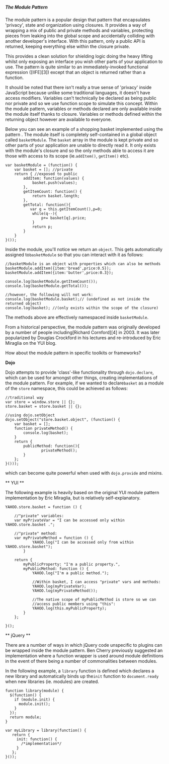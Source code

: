 ##### The Module Pattern 

The module pattern is a popular design that pattern that encapsulates 'privacy',
state and organization using closures. It provides a way of wrapping a mix of
public and private methods and variables, protecting pieces from leaking into 
the global scope and accidentally colliding with another developer's interface. 
With this pattern, only a public API is returned, keeping everything else within
the closure private.

This provides a clean solution for shielding logic doing the heavy lifting
whilst only exposing an interface you wish other parts of your application to 
use. The pattern is quite similar to an immediately-invoked functional 
expression
([IIFE][3]) except that an object is returned rather than a function. 

It should be noted that there isn't really a true sense of 'privacy' inside
JavaScript because unlike some traditional languages, it doesn't have access 
modifiers. Variables can't technically be declared as being public nor private 
and so we use function scope to simulate this concept. Within the module pattern,
variables or methods declared are only available inside the module itself thanks
to closure. Variables or methods defined within the returning object however are
available to everyone.

Below you can see an example of a shopping basket implemented using the pattern
. The module itself is completely self-contained in a global object called
`basketModule`. The `basket` array in the module is kept private and so other
parts of your application are unable to directly read it. It only exists with 
the module's closure and so the only methods able to access it are those with 
access to its scope (ie.`addItem()`, `getItem()` etc). 

    var basketModule = (function() {
        var basket = []; //private
        return { //exposed to public
            addItem: function(values) {
                basket.push(values);
            },
            getItemCount: function() {
                return basket.length;
            },
            getTotal: function(){
               var q = this.getItemCount(),p=0;
                while(q--){
                    p+= basket[q].price; 
                }
                return p;
            }
        }
    }());
    

Inside the module, you'll notice we return an `object`. This gets automatically
assigned to`basketModule` so that you can interact with it as follows: 

    //basketModule is an object with properties which can also be methods
    basketModule.addItem({item:'bread',price:0.5});
    basketModule.addItem({item:'butter',price:0.3});
    
    console.log(basketModule.getItemCount());
    console.log(basketModule.getTotal());
    
    //however, the following will not work:
    console.log(basketModule.basket);// (undefined as not inside the returned object)
    console.log(basket); //(only exists within the scope of the closure)
    

The methods above are effectively namespaced inside `basketModule`.

From a historical perspective, the module pattern was originally developed by a
number of people including[Richard Cornford][4] in 2003. It was later
popularized by Douglas Crockford in his lectures and re-introduced by Eric 
Miraglia on the YUI blog.

How about the module pattern in specific toolkits or frameworks? 

**Dojo** 

Dojo attempts to provide 'class'-like functionality through `dojo.declare`,
which can be used for amongst other things, creating implementations of the 
module pattern. For example, if we wanted to declare`basket` as a module of the
`store` namespace, this could be achieved as follows: 

    //traditional way
    var store = window.store || {};
    store.basket = store.basket || {};
    
    //using dojo.setObject
    dojo.setObject("store.basket.object", (function() {
        var basket = [];
        function privateMethod() {
            console.log(basket);
        }
        return {
            publicMethod: function(){
                    privateMethod();
            }
        };
    }()));
    

which can become quite powerful when used with `dojo.provide` and mixins. 

** YUI ** 

The following example is heavily based on the original YUI module pattern
implementation by Eric Miraglia, but is relatively self-explanatory.

    YAHOO.store.basket = function () {
    
        //"private" variables:
        var myPrivateVar = "I can be accessed only within YAHOO.store.basket .";
    
        //"private" method:
        var myPrivateMethod = function () {
                YAHOO.log("I can be accessed only from within YAHOO.store.basket");
            }
    
        return {
            myPublicProperty: "I'm a public property.",
            myPublicMethod: function () {
                YAHOO.log("I'm a public method.");
    
                //Within basket, I can access "private" vars and methods:
                YAHOO.log(myPrivateVar);
                YAHOO.log(myPrivateMethod());
    
                //The native scope of myPublicMethod is store so we can
                //access public members using "this":
                YAHOO.log(this.myPublicProperty);
            }
        };
    
    }();
    

** jQuery ** 

There are a number of ways in which jQuery code unspecific to plugins can be
wrapped inside the module pattern. Ben Cherry previously suggested an 
implementation where a function wrapper is used around module definitions in the
event of there being a number of commonalities between modules.

In the following example, a `library` function is defined which declares a new
library and automatically binds up the`init` function to `document.ready` when
new libraries (ie. modules) are created.

    function library(module) {
      $(function() {
        if (module.init) {
          module.init();
        }
      });
      return module;
    }
    
    var myLibrary = library(function() {
       return {
         init: function() {
           /*implementation*/
         }
       };
    }());